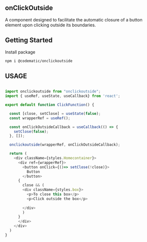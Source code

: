 ## onClickOutside
A component designed to facilitate the automatic closure of a button element upon clicking outside its boundaries.
## Getting Started
Install package

```bash
npm i @codematic/onclickoutside
```

## USAGE

```javascript

import onclickoutside from "onclickoutside";
import { useRef, useState, useCallback} from 'react';

export default function ClickFunction() {

  const [close, setClose] = useState(false);
  const wrapperRef = useRef();

  const onClickOutsideCallback = useCallback(() => {
    setClose(false);
  }, []);

  onclickoutside(wrapperRef, onClickOutsideCallback);

  return (
    <div className={styles.Homecontainer}>
      <div ref={wrapperRef}>
        <button onClick={()=> setClose(!close)}>
          Button
        </button>
      {
        close && (
        <div className={styles.box}>
          <p>To close this box</p>
          <p>Click outside the box</p>
          
        </div>
        )
      }
      </div>
    </div>
  )
}

```